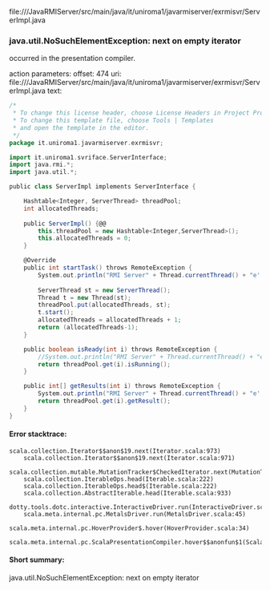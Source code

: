 file://<WORKSPACE>/JavaRMIServer/src/main/java/it/uniroma1/javarmiserver/exrmisvr/ServerImpl.java
### java.util.NoSuchElementException: next on empty iterator

occurred in the presentation compiler.

action parameters:
offset: 474
uri: file://<WORKSPACE>/JavaRMIServer/src/main/java/it/uniroma1/javarmiserver/exrmisvr/ServerImpl.java
text:
```scala
/*
 * To change this license header, choose License Headers in Project Properties.
 * To change this template file, choose Tools | Templates
 * and open the template in the editor.
 */
package it.uniroma1.javarmiserver.exrmisvr;

import it.uniroma1.svriface.ServerInterface;
import java.rmi.*;
import java.util.*;

public class ServerImpl implements ServerInterface {

    Hashtable<Integer, ServerThread> threadPool;
    int allocatedThreads;
    
    public ServerImpl() {@@
        this.threadPool = new Hashtable<Integer,ServerThread>();
        this.allocatedThreads = 0;
    }

    @Override
    public int startTask() throws RemoteException {
        System.out.println("RMI Server" + Thread.currentThread() + "e' stato richiesto startTask() ...");
        
        ServerThread st = new ServerThread();
        Thread t = new Thread(st);
        threadPool.put(allocatedThreads, st);
        t.start();
        allocatedThreads = allocatedThreads + 1;
        return (allocatedThreads-1);
    }

    public boolean isReady(int i) throws RemoteException {
        //System.out.println("RMI Server" + Thread.currentThread() + "e' stato richiesto isReady() ...");
        return threadPool.get(i).isRunning();
    }

    public int[] getResults(int i) throws RemoteException {
        System.out.println("RMI Server" + Thread.currentThread() + "e' stato richiesto getResults() ...");
        return threadPool.get(i).getResult();
    }
}

```



#### Error stacktrace:

```
scala.collection.Iterator$$anon$19.next(Iterator.scala:973)
	scala.collection.Iterator$$anon$19.next(Iterator.scala:971)
	scala.collection.mutable.MutationTracker$CheckedIterator.next(MutationTracker.scala:76)
	scala.collection.IterableOps.head(Iterable.scala:222)
	scala.collection.IterableOps.head$(Iterable.scala:222)
	scala.collection.AbstractIterable.head(Iterable.scala:933)
	dotty.tools.dotc.interactive.InteractiveDriver.run(InteractiveDriver.scala:168)
	scala.meta.internal.pc.MetalsDriver.run(MetalsDriver.scala:45)
	scala.meta.internal.pc.HoverProvider$.hover(HoverProvider.scala:34)
	scala.meta.internal.pc.ScalaPresentationCompiler.hover$$anonfun$1(ScalaPresentationCompiler.scala:329)
```
#### Short summary: 

java.util.NoSuchElementException: next on empty iterator